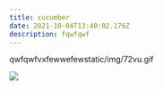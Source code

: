 ```yaml
---
title: cucumber
date: 2021-10-04T13:40:02.176Z
description: fqwfqwf
---
```

qwfqwfvxfewwefewstatic/img/72vu.gif

![](yh.gif)

```

```